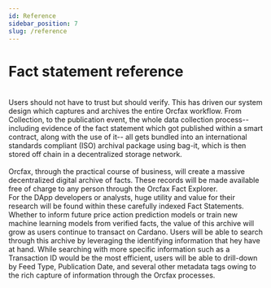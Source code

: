```yaml
---
id: Reference
sidebar_position: 7
slug: /reference
---
```


# Fact statement reference
<br/>
Users should not have to trust but should verify. This has driven our system
design which captures and archives the entire Orcfax workflow. From Collection,
to the publication event, the whole data collection process-- including evidence
of the fact statement which got published within a smart contract, along with
the use of it-- all gets bundled into an international standards compliant (ISO)
archival package using bag-it, which is then stored off chain in a decentralized
storage network.<br/>
<br/>
Orcfax, through the practical course of business, will create a massive
decentralized digital archive of facts. These records will be made available
free of charge to any person through the Orcfax Fact Explorer.
<br/>
For the DApp developers or analysts, huge utility and value for their research
will be found within these carefully indexed Fact Statements. Whether to inform
future price action prediction models or train new machine learning models from
verified facts, the value of this archive will grow as users continue to
transact on Cardano. Users will be able to search through this archive by
leveraging the identifying information that hey have at hand. While searching
with more specific information such as a Transaction ID would be the most
efficient, users will be able to drill-down by Feed Type, Publication Date, and
several other metadata tags owing to the rich capture of information through the
Orcfax processes.<br/>
